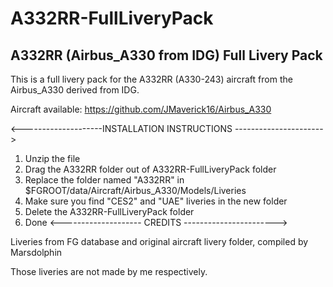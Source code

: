 # A332RR-FullLiveryPack
A332RR (Airbus_A330 from IDG) Full Livery Pack
------------------------------------------------------------------------------------------------------------------------------
This is a full livery pack for the A332RR (A330-243) aircraft from the Airbus_A330 derived from IDG. 

Aircraft available: https://github.com/JMaverick16/Airbus_A330

<--------------------INSTALLATION INSTRUCTIONS ---------------------->
1. Unzip the file
2. Drag the A332RR folder out of A332RR-FullLiveryPack folder
3. Replace the folder named "A332RR" in $FGROOT/data/Aircraft/Airbus_A330/Models/Liveries
4. Make sure you find "CES2" and "UAE" liveries in the new folder
5. Delete the A332RR-FullLiveryPack folder
6. Done
<-------------------- CREDITS ----------------------->

Liveries from FG database and original aircraft livery folder, compiled by Marsdolphin

Those liveries are not made by me respectively.
